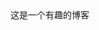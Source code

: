 <!DOCTYPE html>
<html lang="en">
<head>
    <meta charset="UTF-8">
    <meta name="viewport" content="width=device-width, initial-scale=1.0">
    <title>my blog show</title>
</head>
<body>
    这是一个有趣的博客
</body>
</html>
